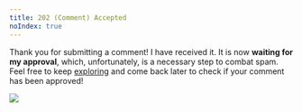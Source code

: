 ```yaml
---
title: 202 (Comment) Accepted
noIndex: true
---
```


Thank you for submitting a comment! I have received it. It is now **waiting for my approval**, which, unfortunately, is a necessary step to combat spam. Feel free to keep [exploring](/more/) and come back later to check if your comment has been approved!

![](image:2022-07-04-zeeland)
